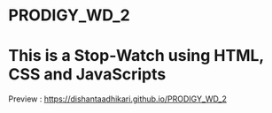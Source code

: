 # PRODIGY_WD_2
# This is a Stop-Watch using HTML, CSS and JavaScripts
Preview : https://dishantaadhikari.github.io/PRODIGY_WD_2
